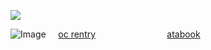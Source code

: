   ![](https://komarev.com/ghpvc/?username=Rxsegold) 


![Image](https://github.com/user-attachments/assets/36d53fc2-1c03-4709-a52a-cc3390c9bc44)
‎ ‎ ‎ ‎ [oc rentry](https://github.com/user-attachments/assets/36d53fc2-1c03-4709-a52a-cc3390c9bc44)‎ ‎ ‎ ‎ ‎ ‎ ‎ ‎ ‎ ‎ ‎ ‎ ‎ ‎ ‎ ‎ ‎ ‎ ‎ ‎ ‎ ‎ ‎ ‎ ‎ ‎ ‎ ‎ ‎ [atabook](https://thedilophosa.atabook.org/)
